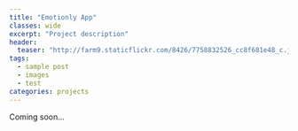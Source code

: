 ```yaml
---
title: "Emotionly App"
classes: wide
excerpt: "Project description"
header:
  teaser: "http://farm9.staticflickr.com/8426/7758832526_cc8f681e48_c.jpg"
tags: 
  - sample post
  - images
  - test
categories: projects
---
```


Coming soon...


